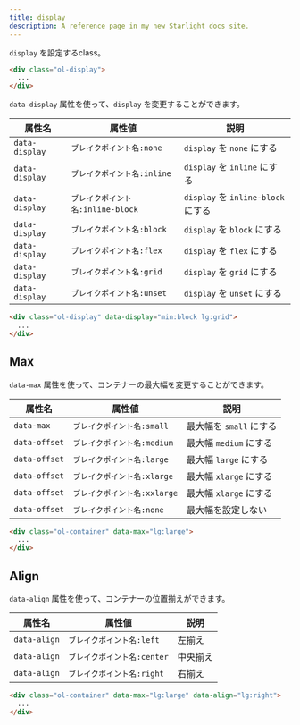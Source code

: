 ```yaml
---
title: display
description: A reference page in my new Starlight docs site.
---
```


`display` を設定するclass。


```html
<div class="ol-display">
  ...
</div>
```

`data-display` 属性を使って、`display` を変更することができます。



| 属性名    | 属性値                    | 説明 |
| --------- | ------------------------- | ---- |
| `data-display` | `ブレイクポイント名:none` | `display` を `none` にする |
| `data-display` | `ブレイクポイント名:inline` | `display` を `inline` にする |
| `data-display` | `ブレイクポイント名:inline-block` | `display` を `inline-block` にする |
| `data-display` | `ブレイクポイント名:block` | `display` を `block` にする |
| `data-display` | `ブレイクポイント名:flex` | `display` を `flex` にする |
| `data-display` | `ブレイクポイント名:grid` | `display` を `grid` にする |
| `data-display` | `ブレイクポイント名:unset` | `display` を `unset` にする |


```html
<div class="ol-display" data-display="min:block lg:grid">
  ...
</div>
```


## Max

`data-max` 属性を使って、コンテナーの最大幅を変更することができます。

| 属性名    | 属性値                    | 説明 |
| --------- | ------------------------- | ---- |
| `data-max` | `ブレイクポイント名:small` | 最大幅を `small` にする |
| `data-offset` | `ブレイクポイント名:medium` | 最大幅 `medium` にする|
| `data-offset` | `ブレイクポイント名:large` | 最大幅 `large` にする|
| `data-offset` | `ブレイクポイント名:xlarge` | 最大幅 `xlarge` にする|
| `data-offset` | `ブレイクポイント名:xxlarge` | 最大幅 `xlarge` にする|
| `data-offset` | `ブレイクポイント名:none` | 最大幅を設定しない|


```html
<div class="ol-container" data-max="lg:large">
  ...
</div>
```

## Align

`data-align` 属性を使って、コンテナーの位置揃えができます。

| 属性名    | 属性値                    | 説明 |
| --------- | ------------------------- | ---- |
| `data-align` | `ブレイクポイント名:left` | 左揃え |
| `data-align` | `ブレイクポイント名:center` | 中央揃え |
| `data-align` | `ブレイクポイント名:right` | 右揃え |

```html
<div class="ol-container" data-max="lg:large" data-align="lg:right">
  ...
</div>
```
